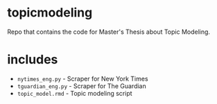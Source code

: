 # topicmodeling
Repo that contains the code for Master's Thesis about Topic Modeling. 

# includes 


- `nytimes_eng.py` - Scraper for New York Times 
- `tguardian_eng.py` - Scraper for The Guardian 
- `topic_model.rmd` - Topic modeling script
